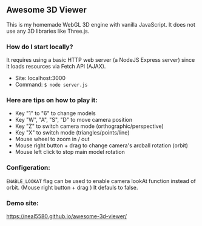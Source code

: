 ## Awesome 3D Viewer ##
 
This is my homemade WebGL 3D engine with vanilla JavaScript. It does not use any 3D libraries like Three.js.

### How do I start locally? ###  
It requires using a basic HTTP web server (a NodeJS Express server) since it loads resources via Fetch API (AJAX).
* Site: localhost:3000
* Command: `$ node server.js`
    
### Here are tips on how to play it: ### 
* Key "1" to "6" to change models
* Key "W", "A", "S", "D" to move camera position
* Key "Z" to switch camera mode (orthographic/perspective)
* Key "X" to switch mode (triangles/points/line)
* Mouse wheel to zoom in / out
* Mouse right button + drag to change camera's arcball rotation (orbit)
* Mouse left click to stop main model rotation

### Configeration:
`ENABLE_LOOKAT` flag can be used to enable camera lookAt function instead of orbit. (Mouse right button + drag ) It defauls to false.

### Demo site: ### 
https://neal5580.github.io/awesome-3d-viewer/
